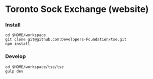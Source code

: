 # Toronto Sock Exchange (website)

### Install
```
cd $HOME/workspace
git clone git@github.com:Developers-Foundation/tse.git
npm install
```

### Develop
```
cd $HOME/workspace/tse/tse
gulp dev
```
